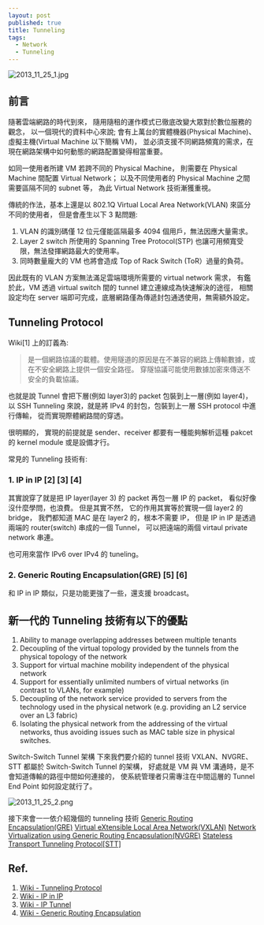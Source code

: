 ```yaml
---
layout: post
published: true
title: Tunneling
tags: 
  - Network
  - Tunneling
---
```


![2013_11_25_1.jpg]({{site.baseurl}}/assets/images/blog/2013_11_25_1.jpg)

## 前言
隨著雲端網路的時代到來，
隨用隨租的運作模式已徹底改變大眾對於數位服務的觀念，
以一個現代的資料中心來說;
會有上萬台的實體機器(Physical Machine)、虛擬主機(Virtual Machine 以下簡稱 VM)，
並必須支援不同網路頻寬的需求，在現在網路架構中如何動態的網路配置變得相當重要。

如同一使用者所建 VM 若跨不同的 Physical Machine，
則需要在 Physical Machine 間配置 Virtual Network；
以及不同使用者的 Physical Machine 之間需要區隔不同的 subnet 等，
為此 Virtual Network 技術漸獲重視。

傳統的作法，基本上還是以 802.1Q Virtual Local Area Network(VLAN) 來區分不同的使用者，
但是會產生以下 3 點問題:

1. VLAN 的識別碼僅 12 位元僅能區隔最多 4094 個用戶，無法因應大量需求。
2. Layer 2 switch 所使用的 Spanning Tree Protocol(STP) 也讓可用頻寬受限，無法發揮網路最大的使用率。
3. 同時數量龐大的 VM 也將會造成 Top of Rack Switch (ToR）過量的負荷。

因此既有的 VLAN 方案無法滿足雲端環境所需要的 virtual network 需求，
有鑑於此，VM 透過 virtual switch 間的 tunnel 建立連線成為快速解決的途徑，
相關設定均在 server 端即可完成，底層網路僅為傳遞封包通透使用，無需額外設定。

## Tunneling Protocol
Wiki[1] 上的訂義為:
> 是一個網路協議的載體。使用隧道的原因是在不兼容的網路上傳輸數據，或在不安全網路上提供一個安全路徑。
穿隧協議可能使用數據加密來傳送不安全的負載協議。

也就是說 Tunnel 會把下層(例如 layer3)的 packet 包裝到上一層(例如 layer4)，
以 SSH Tunneling 來說，就是將 IPv4 的封包，包裝到上一層 SSH protocol 中進行傳輸，
從而實現際體網路間的穿透。

很明顯的，
實現的前提就是 sender、receiver 都要有一種能夠解析這種 pakcet 的 kernel module 或是設備才行。


常見的 Tunneling 技術有:

### 1. IP in IP [2] [3] [4]
其實說穿了就是把 IP layer(layer 3) 的 packet 再包一層 IP 的 packet，
看似好像沒什麼學問，也浪費。
但是其實不然，
它的作用其實等於實現一個 layer2 的 bridge，
我們都知道 MAC 是在 layer2 的，根本不需要 IP，
但是 IP in IP 是透過兩端的 router(switch) 串成的一個 Tunnel，
可以把遠端的兩個 virtaul private network 串連。

也可用來當作 IPv6 over IPv4 的 tuneling。

### 2. Generic Routing Encapsulation(GRE) [5] [6]
和 IP in IP 類似，只是功能更強了一些，還支援 broadcast。

## 新一代的 Tunneling 技術有以下的優點
1. Ability to manage overlapping addresses between multiple tenants
2. Decoupling of the virtual topology provided by the tunnels from the physical topology of the network
3. Support for virtual machine mobility independent of the physical network
4. Support for essentially unlimited numbers of virtual networks (in contrast to VLANs, for example)
5. Decoupling of the network service provided to servers from the technology used in the physical network (e.g. providing an L2 service over an L3 fabric)
6. Isolating the physical network from the addressing of the virtual networks, thus avoiding issues such as MAC table size in physical switches. 

Switch-Switch Tunnel 架構 下來我們要介紹的 tunnel 技術 VXLAN、NVGRE、STT 都屬於 Switch-Switch Tunnel 的架構， 好處就是 VM 與 VM 溝通時，是不會知道傳輸的路徑中間如何連接的， 使系統管理者只需專注在中間這層的 Tunnel End Point 如何設定就行了。

![2013_11_25_2.png]({{site.baseurl}}/assets/images/blog/2013_11_25_2.png)

接下來會一一依介紹幾個的 tunneling 技術
[Generic Routing Encapsulation(GRE)](http://levichen.github.io/2013/11/26/generic-routing-encapsulation/)
[Virtual eXtensible Local Area Network(VXLAN)](http://levichen.github.io/2013/11/26/virtual-extensible-local-area-network/)
[Network Virtualization using Generic Routing Encapsulation(NVGRE)](http://levichen.github.io/2013/12/08/network-virtualization-using-generic-routing-encapsulation/)
[Stateless Transport Tunneling Protocol[STT]](http://levichen.github.io/2013/12/09/stateless-transport-tunneling-protocol/)


## Ref.
1. [Wiki - Tunneling Protocol](https://zh.wikipedia.org/wiki/%E9%9A%A7%E9%81%93%E5%8D%8F%E8%AE%AE)
2. [Wiki - IP in IP](https://en.wikipedia.org/wiki/IP_in_IP)
3. [Wiki - IP Tunnel](https://en.wikipedia.org/wiki/IP_tunnel)
4. [Wiki - Generic Routing Encapsulation](https://en.wikipedia.org/wiki/GRE_(disambiguation))